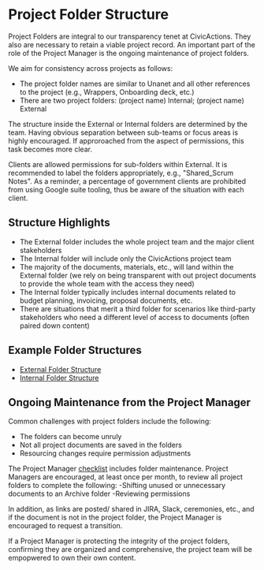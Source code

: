 # Project Folder Structure

Project Folders are integral to our transparency tenet at CivicActions. They also are necessary to retain a viable project record. An important part of the role of the Project Manager is the ongoing maintenance of project folders.

We aim for consistency across projects as follows:

- The project folder names are similar to Unanet and all other references to the project (e.g., Wrappers, Onboarding deck, etc.)
- There are two project folders: (project name) Internal; (project name) External

The structure inside the External or Internal folders are determined by the team. Having obvious separation between sub-teams or focus areas is highly encouraged. If approroached from the aspect of permissions, this task becomes more clear.

Clients are allowed permissions for sub-folders within External. It is recommended to label the folders appropriately, e.g., "Shared_Scrum Notes". As a reminder, a percentage of government clients are prohibited from using Google suite tooling, thus be aware of the situation with each client.

## Structure Highlights

- The External folder includes the whole project team and the major client stakeholders
- The Internal folder will include only the CivicActions project team
- The majority of the documents, materials, etc., will land within the External folder (we rely on being transparent with out project documents to provide the whole team with the access they need)
- The Internal folder typically includes internal documents related to budget planning, invoicing, proposal documents, etc.
- There are situations that merit a third folder for scenarios like third-party stakeholders who need a different level of access to documents (often paired down content)

## Example Folder Structures

- [External Folder Structure](https://drive.google.com/drive/folders/12A_IvfJItWrCLoGFR0PPcS1zQNzedS2u)
- [Internal Folder Structure](https://drive.google.com/drive/folders/1sDEFlOEJz8dpJpA3B_UqhJflXrs6L6hj)

## Ongoing Maintenance from the Project Manager

Common challenges with project folders include the following:

- The folders can become unruly
- Not all project documents are saved in the folders
- Resourcing changes require permission adjustments

The Project Manager [checklist](https://handbook.civicactions.com/en/latest/070-project-management/project-management-checklists/) includes folder maintenance. Project Managers are encouraged, at least once per month, to review all project folders to complete the following:
-Shifting unused or unnecessary documents to an Archive folder
-Reviewing permissions

In addition, as links are posted/ shared in JIRA, Slack, ceremonies, etc., and if the document is not in the project folder, the Project Manager is encouraged to request a transition.

If a Project Manager is protecting the integrity of the project folders, confirming they are organized and comprehensive, the project team will be empopwered to own their own content.
